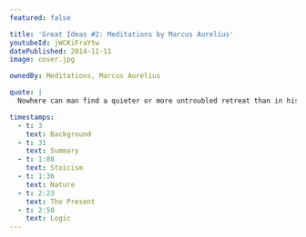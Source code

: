 ```yaml
---
featured: false

title: 'Great Ideas #2: Meditations by Marcus Aurelius'
youtubeId: jWCKiFraYtw
datePublished: 2014-11-11
image: cover.jpg

ownedBy: Meditations, Marcus Aurelius

quote: |
  Nowhere can man find a quieter or more untroubled retreat than in his own soul

timestamps:
  - t: 3
    text: Background
  - t: 31
    text: Summary
  - t: 1:08
    text: Stoicism
  - t: 1:36
    text: Nature
  - t: 2:23
    text: The Present
  - t: 2:50
    text: Logic
---
```

